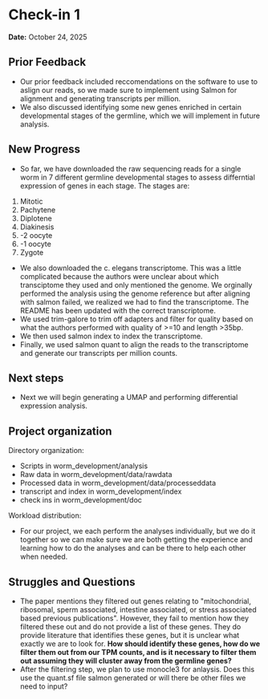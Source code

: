 # Check-in 1
**Date:** October 24, 2025

## Prior Feedback
- Our prior feedback included reccomendations on the software to use to aslign our reads, so we made sure to implement using Salmon for alignment and generating transcripts per million.
- We also discussed identifying some new genes enriched in certain developmental stages of the germline, which we will implement in future analysis.

## New Progress
- So far, we have downloaded the raw sequencing reads for a single worm in 7 different germline developmental stages to assess differntial expression of genes in each stage. The stages are:
1. Mitotic
2. Pachytene
3. Diplotene
4. Diakinesis
5. -2 oocyte
6. -1 oocyte
7. Zygote
- We also downloaded the c. elegans transcriptome. This was a little complicated because the authors were unclear about which transciptome they used and only mentioned the genome. We orginally performed the analysis using the genome reference but after aligning with salmon failed, we realized we had to find the transcriptome. The README has been updated with the correct transcriptome.
- We used trim-galore to trim off adapters and filter for quality based on what the authors performed with quality of >=10 and length >35bp.
- We then used salmon index to index the transcriptome.
- Finally, we used salmon quant to align the reads to the transcriptome and generate our transcripts per million counts.

## Next steps
- Next we will begin generating a UMAP and performing differential expression analysis.

## Project organization
Directory organization:
- Scripts in worm_development/analysis
- Raw data in worm_development/data/rawdata
- Processed data in worm_development/data/processeddata
- transcript and index in worm_development/index
- check ins in worm_development/doc

Workload distribution:
- For our project, we each perform the analyses individually, but we do it together so we can make sure we are both getting the experience and learning how to do the analyses and can be there to help each other when needed.

## Struggles and Questions
- The paper mentions they filtered out genes relating to "mitochondrial, ribosomal, sperm associated, intestine associated, or stress associated based previous publications". However, they fail to mention how they filtered these out and do not provide a list of these genes. They do provide literature that identifies these genes, but it is unclear what exactly we are to look for. **How should identify these genes, how do we filter them out from our TPM counts, and is it necessary to filter them out assuming they will cluster away from the germline genes?**
- After the filtering step, we plan to use monocle3 for anlaysis. Does this use the quant.sf file salmon generated or will there be other files we need to input?
